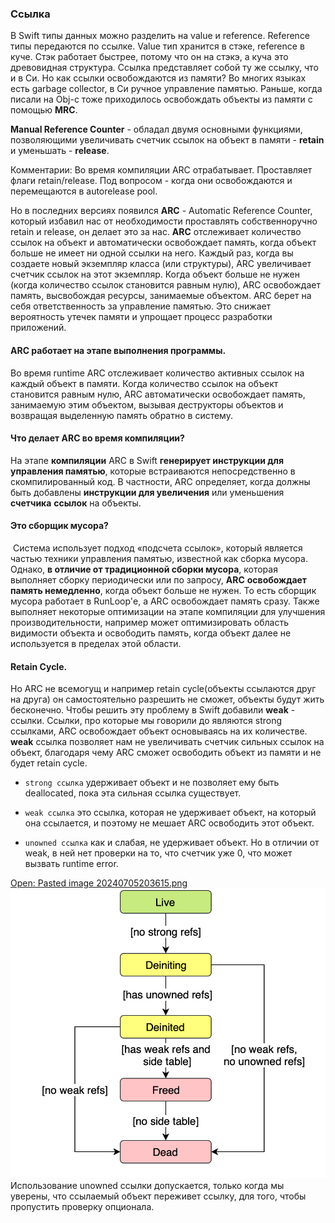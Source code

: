 ### Ссылка
В Swift типы данных можно разделить на value и reference. Reference типы передаются по ссылке. Value тип хранится в стэке, reference в куче. Стэк работает быстрее, потому что он на стэкэ, а куча это древовидная структура. Ссылка представляет собой ту же ссылку, что и в Си.
Но как ссылки освобождаются из памяти? Во многих языках есть garbage collector, в Си ручное управление памятью. Раньше, когда писали на Obj-c тоже приходилось освобождать объекты из памяти с помощью **MRC**. 

**Manual Reference Counter** - обладал двумя основными функциями, позволяющими увеличивать счетчик ссылок на объект в памяти - **retain** и уменьшать - **release**. 

Комментарии:
Во время компиляции ARC отрабатывает. Проставляет флаги retain/release. Под вопросом - когда они освобождаются и перемещаются в autorelease pool.

Но в последних версиях  появился **ARC** - Automatic Reference Counter, который избавил нас от необходимости проставлять собственноручно retain и release, он делает это за нас. **ARC** отслеживает количество ссылок на объект и автоматически освобождает память, когда объект больше не имеет ни одной ссылки на него. Каждый раз, когда вы создаете новый экземпляр класса (или структуры), ARC увеличивает счетчик ссылок на этот экземпляр. Когда объект больше не нужен (когда количество ссылок становится равным нулю), ARC освобождает память, высвобождая ресурсы, занимаемые объектом. ARC берет на себя ответственность за управление памятью. Это снижает вероятность утечек памяти и упрощает процесс разработки приложений.

#### ARC работает на этапе выполнения программы.
Во время runtime ARC отслеживает количество активных ссылок на каждый объект в памяти. Когда количество ссылок на объект становится равным нулю, ARC автоматически освобождает память, занимаемую этим объектом, вызывая деструкторы объектов и возвращая выделенную память обратно в систему.
#### Что делает ARC во время компиляции?
На этапе **компиляции** ARC в Swift **генерирует инструкции для управления памятью**, которые встраиваются непосредственно в скомпилированный код. В частности, ARC определяет, когда должны быть добавлены **инструкции для увеличения** или уменьшения **счетчика** **ссылок** на объекты.
#### Это сборщик мусора?
 Система использует подход «подсчета ссылок», который является частью техники управления памятью, известной как сборка мусора. Однако, **в отличие от традиционной сборки мусора**, которая выполняет сборку периодически или по запросу, **ARC** **освобождает память немедленно**, когда объект больше не нужен. То есть сборщик мусора работает в RunLoop'е, а ARC освобождает память сразу. Также выполняет некоторые оптимизации на этапе компиляции для улучшения производительности, например может оптимизировать область видимости объекта и освободить память, когда объект далее не используется в пределах этой области.

#### Retain Cycle.
Но ARC не всемогущ и например retain cycle(объекты ссылаются друг на друга) он самостоятельно разрешить не сможет, объекты будут жить бесконечно. Чтобы решить эту проблему в Swift добавили **weak** - ссылки. Ссылки, про которые мы говорили до являются strong ссылками, ARC освобождает объект основываясь на их количестве. **weak** ссылка позволяет нам не увеличивать счетчик сильных ссылок на объект, благодаря чему ARC сможет освободить объект из памяти и не будет retain cycle.

- `strong ссылка` удерживает объект и не позволяет ему быть deallocated, пока эта сильная ссылка существует.
    
- `weak ссылка` это ссылка, которая не удерживает объект, на который она ссылается, и поэтому не мешает ARC освободить этот объект.
    
- `unowned ссылка` как и слабая, не удерживает объект. Но в отличии от weak, в ней нет проверки на то, что счетчик уже 0, что может вызвать runtime error.

[Open: Pasted image 20240705203615.png](Swift/iOS%20Club%20S_21/%D0%A1%D0%BA%D1%80%D0%B8%D0%BD%D1%88%D0%BE%D1%82%D1%8B/08ef0d1dacec10f343df5601ea1b9465_MD5.jpeg)
![](Swift/iOS%20Club%20S_21/%D0%A1%D0%BA%D1%80%D0%B8%D0%BD%D1%88%D0%BE%D1%82%D1%8B/08ef0d1dacec10f343df5601ea1b9465_MD5.jpeg)
Использование unowned ссылки допускается, только когда мы уверены, что ссылаемый объект переживет ссылку, для того, чтобы пропустить проверку опционала.